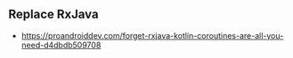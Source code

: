 
## Replace RxJava
* https://proandroiddev.com/forget-rxjava-kotlin-coroutines-are-all-you-need-d4dbdb509708